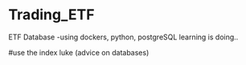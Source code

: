 # Trading_ETF
ETF Database -using dockers, python, postgreSQL
learning is doing..

#use the index luke (advice on databases)

